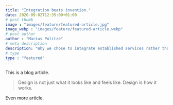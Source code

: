 ```yaml
---
title: "Integration beats invention."
date: 2020-09-02T12:35:00+01:00
# post thumb
image : "images/feature/featured-article.jpg"
image_webp : "images/feature/featured-article.webp"
# post author
author : "Marius Politze"
# meta description
description: "Why we chose to integrate established services rather than to create new ones."
# type
type : "featured"
---
```


This is a blog article.

> Design is not just what it looks like and feels like. Design is how it works.

Even more article.